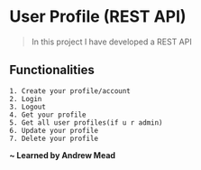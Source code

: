 # User Profile (REST API)

> In this project I have developed a REST API 

## Functionalities
    
    1. Create your profile/account
    2. Login 
    3. Logout
    4. Get your profile
    5. Get all user profiles(if u r admin)
    6. Update your profile
    7. Delete your profile


**~ Learned by Andrew Mead**